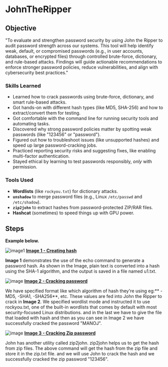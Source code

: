 # JohnTheRipper

## Objective

"To evaluate and strengthen password security by using John the Ripper to audit password strength across our systems. This tool will help identify weak, default, or compromised passwords (e.g., in user accounts, databases, or encrypted files) through controlled brute-force, dictionary, and rule-based attacks. Findings will guide actionable recommendations to enforce stronger password policies, reduce vulnerabilities, and align with cybersecurity best practices."

### Skills Learned

- Learned how to crack passwords using brute-force, dictionary, and smart rule-based attacks.  
- Got hands-on with different hash types (like MD5, SHA-256) and how to extract/convert them for testing.  
- Got comfortable with the command line for running security tools and automating tasks.  
- Discovered why strong password policies matter by spotting weak passwords (like "123456" or "password").  
- Figured out how to troubleshoot issues (like unsupported hashes) and speed up large password-cracking jobs.  
- Practiced reporting security risks and suggesting fixes, like enabling multi-factor authentication.  
- Stayed ethical by learning to test passwords responsibly, *only* with permission.  

### Tools Used
 
- **Wordlists** (like `rockyou.txt`) for dictionary attacks.  
- **`unshadow`** to merge password files (e.g., Linux `/etc/passwd` and `/etc/shadow`).  
- **`zip2john`** to extract hashes from password-protected ZIP/RAR files.  
- **Hashcat** (sometimes) to speed things up with GPU power.  

## Steps

**Example below.**

![image1](https://github.com/user-attachments/assets/4791a922-5058-49aa-90f8-71fba57b189b)
<ins>****Image 1 - Creating hash****</ins>

**Image 1** demonstrates the use of the echo command to generate a password hash. As shown in the Image, plain text is converted into a hash using the SHA-1 algorithm, and the output is saved in a file named u1.txt.


![image](https://github.com/user-attachments/assets/49928181-8ba0-4f8d-9a1c-b7b4b1a951ac)
<ins>****Image 2 - Cracking password****</ins>

We have specified format like which algorithm of hash they're using eg:** -MD5, -SHA1, -SHA256**, etc. These values are fed into John the Ripper to crack in **Image 2**. We specified wordlist mode and instructed it to use rockyou.txt, one of the built-in wordlists that comes by default with most security-focused Linux distributions. and in the last we have to give the file that loaded with hash and then as you can see in Image 2 we have successfully cracked the password "MANOJ".


![image](https://github.com/user-attachments/assets/e26dae03-9ed9-49de-916a-2ca18d7e1865)
<ins>****Image 3 - Cracking Zip password****</ins>

John has another utility called zip2john. zip2john helps us to get the hash from zip files. The above command will get the hash from the zip file and store it in the zip.txt file. and we will use John to crack the hash and we successfully cracked the zip password "123456".





